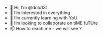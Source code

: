 - 👋 Hi, I’m @dolo131
- 👀 I’m interested in everything
- 🌱 I’m currently learning with YoU
- 💞️ I’m looking to collaborate on tiME  fuTUre
- 📫 How to reach me - we will see ?

<!---
dolo131/dolo131 is a ✨ special ✨ repository because its `README.md` (this file) appears on your GitHub profile.
You can click the Preview link to take a look at your changes.
--->
